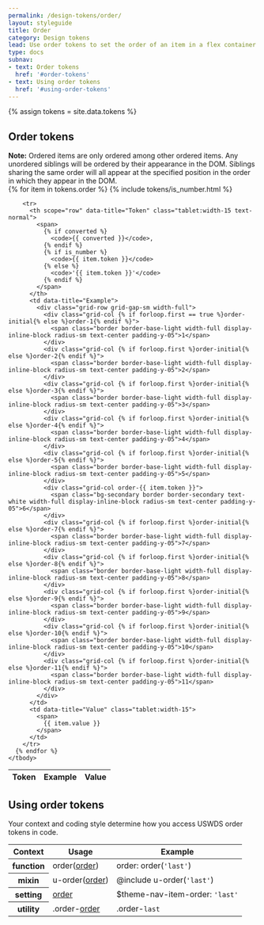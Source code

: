 ```yaml
---
permalink: /design-tokens/order/
layout: styleguide
title: Order
category: Design tokens
lead: Use order tokens to set the order of an item in a flex container.
type: docs
subnav:
- text: Order tokens
  href: '#order-tokens'
- text: Using order tokens
  href: '#using-order-tokens'
---
```


{% assign tokens = site.data.tokens %}

## Order tokens
<div class="site-table-wrapper">
  <div class="site-table-note">
    <strong>Note:</strong> Ordered items are only ordered among other ordered items. Any unordered siblings will be ordered by their appearance in the DOM. Siblings sharing the same order will all appear at the specified position in the order in which they appear in the DOM.
  </div>
  <table class="usa-table--borderless site-table-responsive">
    <thead>
      <tr>
        <th scope="col">Token</th>
        <th scope="col">Example</th>
        <th scope="col">Value</th>
      </tr>
    </thead>
    <tbody class="font-mono-2xs">
      {% for item in tokens.order %}
        {% include tokens/is_number.html %}

        <tr>
          <th scope="row" data-title="Token" class="tablet:width-15 text-normal">
            <span>
              {% if converted %}
                <code>{{ converted }}</code>,
              {% endif %}
              {% if is_number %}
                <code>{{ item.token }}</code>
              {% else %}
                <code>'{{ item.token }}'</code>
              {% endif %}
            </span>
          </th>
          <td data-title="Example">
            <div class="grid-row grid-gap-sm width-full">
              <div class="grid-col {% if forloop.first == true %}order-initial{% else %}order-1{% endif %}">
                <span class="border border-base-light width-full display-inline-block radius-sm text-center padding-y-05">1</span>
              </div>
              <div class="grid-col {% if forloop.first %}order-initial{% else %}order-2{% endif %}">
                <span class="border border-base-light width-full display-inline-block radius-sm text-center padding-y-05">2</span>
              </div>
              <div class="grid-col {% if forloop.first %}order-initial{% else %}order-3{% endif %}">
                <span class="border border-base-light width-full display-inline-block radius-sm text-center padding-y-05">3</span>
              </div>
              <div class="grid-col {% if forloop.first %}order-initial{% else %}order-4{% endif %}">
                <span class="border border-base-light width-full display-inline-block radius-sm text-center padding-y-05">4</span>
              </div>
              <div class="grid-col {% if forloop.first %}order-initial{% else %}order-5{% endif %}">
                <span class="border border-base-light width-full display-inline-block radius-sm text-center padding-y-05">5</span>
              </div>
              <div class="grid-col order-{{ item.token }}">
                <span class="bg-secondary border border-secondary text-white width-full display-inline-block radius-sm text-center padding-y-05">6</span>
              </div>
              <div class="grid-col {% if forloop.first %}order-initial{% else %}order-7{% endif %}">
                <span class="border border-base-light width-full display-inline-block radius-sm text-center padding-y-05">7</span>
              </div>
              <div class="grid-col {% if forloop.first %}order-initial{% else %}order-8{% endif %}">
                <span class="border border-base-light width-full display-inline-block radius-sm text-center padding-y-05">8</span>
              </div>
              <div class="grid-col {% if forloop.first %}order-initial{% else %}order-9{% endif %}">
                <span class="border border-base-light width-full display-inline-block radius-sm text-center padding-y-05">9</span>
              </div>
              <div class="grid-col {% if forloop.first %}order-initial{% else %}order-10{% endif %}">
                <span class="border border-base-light width-full display-inline-block radius-sm text-center padding-y-05">10</span>
              </div>
              <div class="grid-col {% if forloop.first %}order-initial{% else %}order-11{% endif %}">
                <span class="border border-base-light width-full display-inline-block radius-sm text-center padding-y-05">11</span>
              </div>
            </div>
          </td>
          <td data-title="Value" class="tablet:width-15">
            <span>
              {{ item.value }}
            </span>
          </td>
        </tr>
      {% endfor %}
    </tbody>
  </table>
</div>

## Using order tokens
Your context and coding style determine how you access USWDS order tokens in code.

<div class="site-table-wrapper">
  <table class="usa-table--borderless site-table-responsive">
    <thead>
      <tr>
        <th scope="col">Context</th>
        <th scope="col">Usage</th>
        <th scope="col">Example</th>
      </tr>
    </thead>
    <tbody class="font-mono-2xs">
      <tr>
        <th scope="row" data-title="Context text-normal">
          <span class="text-bold font-lang-3">function</span>
        </th>
        <td data-title="Description">
          <span>
            order(<a href="{{ site.baseurl }}/design-tokens/order/" class="token">order</a>)
          </span>
        </td>
        <td data-title="Example">
          <span>
            order: order(<code>'last'</code>)
          </span>
        </td>
      </tr>
      <tr>
        <th scope="row" data-title="Context text-normal">
          <span class="font-lang-3">
            <span class="text-bold">mixin</span><br/>
          </span>
        </th>
        <td data-title="Description">
          <span>
            u-order(<a href="{{ site.baseurl }}/design-tokens/order/" class="token">order</a>)
          </span>
        </td>
        <td data-title="Example">
          <span>
            @include u-order(<code>'last'</code>)<br/>
          </span>
        </td>
      </tr>
      <tr>
        <th scope="row" data-title="Context text-normal">
          <span>
            <span class="text-bold font-lang-3">setting</span><br/>
          </span>
        </th>
        <td data-title="Description">
          <span>
            <a href="{{ site.baseurl }}/design-tokens/order/" class="token">order</a>
          </span>
        </td>
        <td data-title="Example">
          <span>
            $theme-nav-item-order: <code>'last'</code>
          </span>
        </td>
      </tr>
      <tr>
        <th scope="row" data-title="Context text-normal">
          <span class="font-lang-3">
            <span class="text-bold">utility</span><br/>
          </span>
        </th>
        <td data-title="Description">
          <span>
            .order-<a href="{{ site.baseurl }}/design-tokens/order/" class="token">order</a>
          </span>
        </td>
        <td data-title="Example">
          <span>
            .order-<code>last</code>
          </span>
        </td>
      </tr>
    </tbody>
  </table>
</div>
